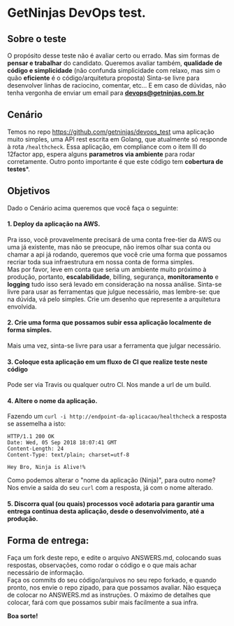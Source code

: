 # GetNinjas DevOps test.


## Sobre o teste
O propósito desse teste não é avaliar certo ou errado. Mas sim formas de **pensar e trabalhar** do candidato. Queremos avaliar também, **qualidade de código e simplicidade** (não confunda simplicidade com relaxo, mas sim o quão **eficiente** é o código/arquitetura proposta)
Sinta-se livre para desenvolver linhas de raciocino, comentar, etc...
E em caso de dúvidas, não tenha vergonha de enviar um email para **devops@getninjas.com.br**

## Cenário
Temos no repo https://github.com/getninjas/devops_test uma aplicação muito simples, uma API rest escrita em Golang, que atualmente só responde à rota `/healthcheck`. Essa aplicação, em compliance com o item III do 12factor app, espera alguns **parametros via ambiente** para rodar corretamente.
Outro ponto importante é que este código tem **cobertura de testes***.

## Objetivos
Dado o Cenário acima queremos que você faça o seguinte:

#### 1. Deploy da aplicação na AWS.
Pra isso, você provavelmente precisará de uma conta free-tier da AWS ou uma já existente, mas não se preocupe, não iremos olhar sua conta ou chamar a api já rodando, queremos que você crie uma forma que possamos recriar toda sua infraestrutura em nossa conta de forma simples.<br>
Mas por favor, leve em conta que seria um ambiente muito próximo à produção, portanto, **escalabilidade**, billing, segurança, **monitoramento** e **logging** tudo isso será levado em consideração na nossa análise.
Sinta-se livre para usar as ferramentas que julgue necessário, mas lembre-se: que na dúvida, vá pelo simples.
Crie um desenho que represente a arquitetura envolvida.

#### 2. Crie uma forma que possamos subir essa aplicação localmente de forma simples.
Mais uma vez, sinta-se livre para usar a ferramenta que julgar necessário.

#### 3. Coloque esta aplicação em um fluxo de CI que realize teste neste código
Pode ser via Travis ou qualquer outro CI. Nos mande a url de um build.

#### 4. Altere o nome da aplicação.
Fazendo um `curl -i http://endpoint-da-aplicacao/healthcheck` a resposta se assemelha a isto:
``` 
HTTP/1.1 200 OK
Date: Wed, 05 Sep 2018 18:07:41 GMT
Content-Length: 24
Content-Type: text/plain; charset=utf-8

Hey Bro, Ninja is Alive!%
```

Como podemos alterar o "nome da aplicação (Ninja)", para outro nome? Nos envie a saída do seu `curl` com a resposta, já com o nome alterado.


#### 5. Discorra qual (ou quais) processos você adotaria para garantir uma entrega contínua desta aplicação, desde o desenvolvimento, até a produção.


## Forma de entrega:
Faça um fork deste repo, e edite o arquivo ANSWERS.md, colocando suas respostas, observações, como rodar o código e o que mais achar necessário de informação.<br>
Faça os commits do seu código/arquivos no seu repo forkado, e quando pronto, nos envie o repo zipado, para que possamos avaliar.
Não esqueça de colocar no ANSWERS.md as instruções. O máximo de detalhes que colocar, fará com que possamos subir mais facilmente a sua infra.

**Boa sorte!**



